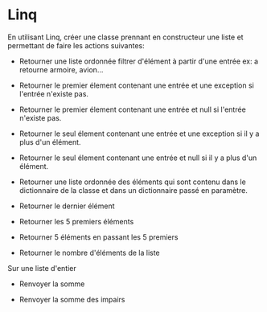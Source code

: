 # Linq

En utilisant Linq, créer une classe prennant en constructeur une liste et permettant de faire les actions suivantes:
- Retourner une liste ordonnée filtrer d'élément à partir d'une entrée 
 ex:
    a retourne armoire, avion...

- Retourner le premier élement contenant une entrée et une exception si l'entrée n'existe pas.

- Retourner le premier élement contenant une entrée et null si l'entrée n'existe pas.

- Retourner le seul élement contenant une entrée et une exception si il y a plus d'un élément.

- Retourner le seul élement contenant une entrée et null si il y a plus d'un élément.

- Retourner une liste ordonnée des éléments qui sont contenu dans le dictionnaire de la classe et dans un dictionnaire passé en paramètre.

- Retourner le dernier élément

- Retourner les 5 premiers éléments

- Retourner 5 éléments en passant les 5 premiers

- Retourner le nombre d'éléments de la liste

Sur une liste d'entier

- Renvoyer la somme

- Renvoyer la somme des impairs
